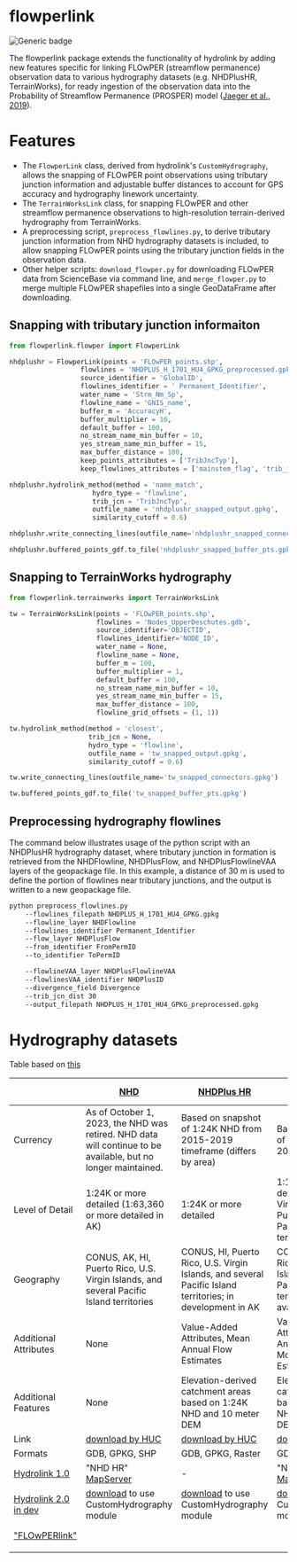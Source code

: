 # flowperlink

![Generic badge](https://img.shields.io/badge/Version-0.0.1-<COLOR>.svg)

The flowperlink package extends the functionality of hydrolink by adding new features specific for linking FLOwPER (streamflow permanence) observation data to various hydrography datasets (e.g. NHDPlusHR, TerrainWorks), for ready ingestion of the observation data into the Probability of Streamflow Permanence (PROSPER) model ([Jaeger et al., 2019](https://doi.org/10.1016/j.hydroa.2018.100005)).

# Features

* The `FlowperLink` class, derived from hydrolink's `CustomHydrography`, allows the snapping of FLOwPER point observations using tributary junction information and adjustable buffer distances to account for GPS accuracy and hydrography linework uncertainty.
* The `TerrainWorksLink` class, for snapping FLOwPER and other streamflow permanence observations to high-resolution terrain-derived hydrography from TerrainWorks.
* A preprocessing script, `preprocess_flowlines.py`, to derive tributary junction information from NHD hydrography datasets is included, to allow snapping FLOwPER points using the tributary junction fields in the observation data.
* Other helper scripts: `download_flowper.py` for downloading FLOwPER data from ScienceBase via command line, and `merge_flowper.py` to merge multiple FLOwPER shapefiles into a single GeoDataFrame after downloading.

## Snapping with tributary junction informaiton

```python
from flowperlink.flowper import FlowperLink

nhdplushr = FlowperLink(points = 'FLOwPER_points.shp',   
                  flowlines = 'NHDPLUS_H_1701_HU4_GPKG_preprocessed.gpkg', 
                  source_identifier = 'GlobalID',  
                  flowlines_identifier = ' Permanent_Identifier', 
                  water_name = 'Strm_Nm_Sp',  
                  flowline_name = 'GNIS_name', 
                  buffer_m = 'AccuracyH', 
                  buffer_multiplier = 10, 
                  default_buffer = 100, 
                  no_stream_name_min_buffer = 10, 
                  yes_stream_name_min_buffer = 15, 
                  max_buffer_distance = 100, 
                  keep_points_attributes = ['TribJncTyp'], 
                  keep_flowlines_attributes = ['mainstem_flag', 'trib_jcn']) 

nhdplushr.hydrolink_method(method = 'name_match', 
                     hydro_type = 'flowline',  
                     trib_jcn = 'TribJncTyp',  
                     outfile_name = 'nhdplushr_snapped_output.gpkg',  
                     similarity_cutoff = 0.6) 

nhdplushr.write_connecting_lines(outfile_name='nhdplushr_snapped_connectors.gpkg') 

nhdplushr.buffered_points_gdf.to_file('nhdplushr_snapped_buffer_pts.gpkg') 
```

## Snapping to TerrainWorks hydrography

```python
from flowperlink.terrainworks import TerrainWorksLink

tw = TerrainWorksLink(points = 'FLOwPER_points.shp',   
                      flowlines = 'Nodes_UpperDeschutes.gdb',  
                      source_identifier='OBJECTID', 
                      flowlines_identifier='NODE_ID',  
                      water_name = None,  
                      flowline_name = None, 
                      buffer_m = 100, 
                      buffer_multiplier = 1, 
                      default_buffer = 100, 
                      no_stream_name_min_buffer = 10, 
                      yes_stream_name_min_buffer = 15, 
                      max_buffer_distance = 100, 
                      flowline_grid_offsets = (1, 1)) 

tw.hydrolink_method(method = 'closest', 
                    trib_jcn = None, 
                    hydro_type = 'flowline',  
                    outfile_name = 'tw_snapped_output.gpkg', 
                    similarity_cutoff = 0.6) 

tw.write_connecting_lines(outfile_name='tw_snapped_connectors.gpkg') 

tw.buffered_points_gdf.to_file('tw_snapped_buffer_pts.gpkg') 
```

## Preprocessing hydrography flowlines

The command below illustrates usage of the python script with an NHDPlusHR hydrography dataset, where tributary junction in formation is retrieved from the NHDFlowline, NHDPlusFlow, and NHDPlusFlowlineVAA layers of the geopackage file. In this example, a distance of 30 m is used to define the portion of flowlines near tributary junctions, and the output is written to a new geopackage file. 

```bash
python preprocess_flowlines.py 
    --flowlines_filepath NHDPLUS_H_1701_HU4_GPKG.gpkg 
    --flowline_layer NHDFlowline 
    --flowlines_identifier Permanent_Identifier 
    --flow_layer NHDPlusFlow 
    --from_identifier FromPermID 
    --to_identifier ToPermID  

    --flowlineVAA_layer NHDPlusFlowlineVAA 
    --flowlinesVAA_identifier NHDPlusID 
    --divergence_field Divergence 
    --trib_jcn_dist 30 
    --output_filepath NHDPLUS_H_1701_HU4_GPKG_preprocessed.gpkg 
```

# Hydrography datasets

Table based on [this](https://www.usgs.gov/news/which-nhd-product-do-you-need-and-which-do-you-have)

| | [NHD](https://www.usgs.gov/national-hydrography/national-hydrography-dataset?qt-science_support_page_related_con=0#qt-science_support_page_related_con) | [NHDPlus HR](https://www.usgs.gov/national-hydrography/nhdplus-high-resolution) | [NHDPlus V2](https://www.epa.gov/waterdata/nhdplus-national-hydrography-dataset-plus) | [NHDPlus V1](https://nhdplus.com/NHDPlus/NHDPlusV1_home.php) | [TerrainWorks](https://terrainworks.com/)
| ------ | ------ | ------ | ------ | ------ | ------ |
|    Currency    |     As of October 1, 2023, the NHD was retired. NHD data will continue to be available, but no longer maintained.    |    Based on snapshot of 1:24K NHD from 2015-2019 timeframe (differs by area)    |   Based on snapshot of 1:100K NHD from 2011 timeframe     |   NHDPlusV1 is replaced in its entirety by NHDPlusV2     |   |
|   Level of Detail     |    1:24K or more detailed (1:63,360 or more detailed in AK)    |    1:24K or more detailed    |    1:100K (more detailed for HI, U.S. Virgin Islands, Puerto Rico, and Pacific Island territories)    |    1:100K  | 2 m |
|   Geography     |    CONUS, AK, HI, Puerto Rico, U.S. Virgin Islands, and several Pacific Island territories    |   CONUS, HI, Puerto Rico, U.S. Virgin Islands, and several Pacific Island territories; in development in AK     |    CONUS, HI, Puerto Rico, U.S. Virgin Islands, and several Pacific Island territories; not available in AK    |        | parts of Oregon |
|   Additional Attributes     |    None    |   Value-Added Attributes, Mean Annual Flow Estimates     |    Value-Added Attributes, Mean Annual and Mean Monthly Flow Estimates    |        |     | 
|    Additional Features    |   None     |   Elevation-derived catchment areas based on 1:24K NHD and 10 meter DEM      |  Elevation-derived catchment areas based on 1:100K NHD and 30 meter DEM      |        |    |
|    Link    |    [download by HUC](https://prd-tnm.s3.amazonaws.com/index.html?prefix=StagedProducts/Hydrography/NHD/)    |   [download by HUC](https://prd-tnm.s3.amazonaws.com/index.html?prefix=StagedProducts/Hydrography/NHDPlusHR/)     |    [download by HUC](https://www.epa.gov/waterdata/get-nhdplus-national-hydrography-dataset-plus-data#Download)    |        |    |
|    Formats    |    GDB, GPKG, SHP    |    GDB, GPKG, Raster    |    GDB, SHP, Raster     |        |    |
|    [Hydrolink 1.0](https://code.usgs.gov/sas/bioscience/hlt/hydrolink)    |   "NHD HR" [MapServer](https://hydromaintenance.nationalmap.gov/arcgis/rest/services/HEM/NHDHigh/MapServer)     |   -    |   "NHD MR" [MapServer](https://watersgeo.epa.gov/arcgis/rest/services/NHDPlus/NHDPlus/MapServer)      |        |  n/a  |
|    [Hydrolink 2.0 in dev](https://code.usgs.gov/spestana/hydrolink/-/tree/custom-hydrography?ref_type=heads)  |   [download](https://prd-tnm.s3.amazonaws.com/index.html?prefix=StagedProducts/Hydrography/NHD/) to use CustomHydrography module  |   [download](https://prd-tnm.s3.amazonaws.com/index.html?prefix=StagedProducts/Hydrography/NHDPlusHR/) to use CustomHydrography module     |    [download](https://www.epa.gov/waterdata/get-nhdplus-national-hydrography-dataset-plus-data#Download) to use CustomHydrography module    |        |  n/a  |
|    ["FLOwPERlink"](#)    |        |        |        |        |  use ["TerrainWorksLink"](#)  |
|       |        |        |        |        |